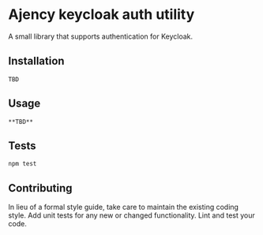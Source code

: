 Ajency keycloak auth utility
=========

A small library that supports authentication for Keycloak.

## Installation

  `TBD`

## Usage

    **TBD**


## Tests

  `npm test`

## Contributing

In lieu of a formal style guide, take care to maintain the existing coding style. Add unit tests for any new or changed functionality. Lint and test your code.